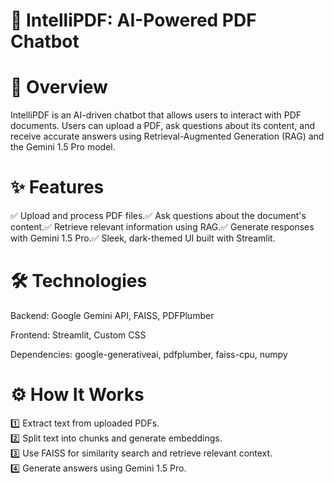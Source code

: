 # 🚀 IntelliPDF: AI-Powered PDF Chatbot

# 📌 Overview

IntelliPDF is an AI-driven chatbot that allows users to interact with PDF documents. Users can upload a PDF, ask questions about its content, and receive accurate answers using Retrieval-Augmented Generation (RAG) and the Gemini 1.5 Pro model.

# ✨ Features

✅ Upload and process PDF files.✅ Ask questions about the document's content.✅ Retrieve relevant information using RAG.✅ Generate responses with Gemini 1.5 Pro.✅ Sleek, dark-themed UI built with Streamlit.

# 🛠️ Technologies

Backend: Google Gemini API, FAISS, PDFPlumber

Frontend: Streamlit, Custom CSS

Dependencies: google-generativeai, pdfplumber, faiss-cpu, numpy

# ⚙️ How It Works

1️⃣ Extract text from uploaded PDFs. <br>
2️⃣ Split text into chunks and generate embeddings. <br>
3️⃣ Use FAISS for similarity search and retrieve relevant context.<br>
4️⃣ Generate answers using Gemini 1.5 Pro.

